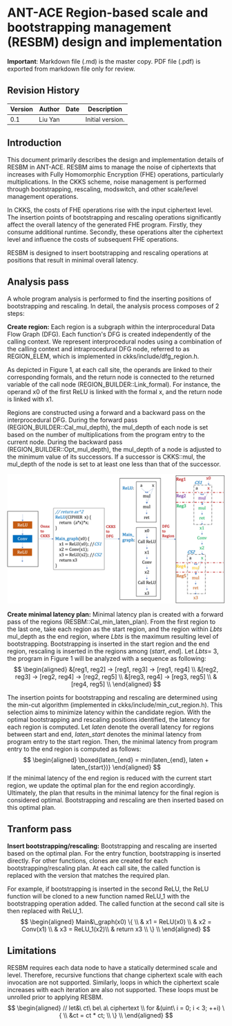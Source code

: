 # ANT-ACE Region-based scale and bootstrapping management (RESBM) design and implementation

**Important**: Markdown file (.md) is the master copy. PDF file (.pdf) is exported from markdown file only for review.

## Revision History

|Version|Author     |Date      |Description|
|-------|-----------|----------|-----------|
|0.1    |Liu Yan| |Initial version.|

## Introduction
This document primarily describes the design and implementation details of RESBM in ANT-ACE. RESBM aims to manage the noise of ciphertexts that increases with Fully Homomorphic Encryption (FHE) operations, particularly multiplications. In the CKKS scheme, noise management is performed through bootstrapping, rescaling, modswitch, and other scale/level management operations.

In CKKS, the costs of FHE operations rise with the input ciphertext level. The insertion points of bootstrapping and rescaling operations significantly affect the overall latency of the generated FHE program. Firstly, they consume additional runtime. Secondly, these operations alter the ciphertext level and influence the costs of subsequent FHE operations.

RESBM is designed to insert bootstrapping and rescaling operations at positions that result in minimal overall latency.

## Analysis pass
A whole program analysis is performed to find the inserting positions of bootstrapping and rescaling. In detail, the analysis process composes of 2 steps:

**Create region:** Each region is a subgraph within the interprocedural Data Flow Graph (DFG). Each function's DFG is created independently of the calling context. We represent interprocedural nodes using a combination of the calling context and intraprocedural DFG node, referred to as REGION_ELEM, which is implemented in ckks/include/dfg_region.h.

As depicted in Figure 1, at each call site, the operands are linked to their corresponding formals, and the return node is connected to the returned variable of the call node (REGION_BUILDER::Link_formal). For instance, the operand x0 of the first ReLU is linked with the formal x, and the return node is linked with x1.

Regions are constructed using a forward and a backward pass on the interprocedural DFG. During the forward pass (REGION_BUILDER::Cal_mul_depth), the mul_depth of each node is set based on the number of multiplications from the program entry to the current node. During the backward pass (REGION_BUILDER::Opt_mul_depth), the mul_depth of a node is adjusted to the minimum value of its successors. If a successor is CKKS::mul, the mul_depth of the node is set to at least one less than that of the successor.

![an example of DFG and region.](./region.jpg "")

**Create minimal latency plan:** Minimal latency plan is created with a forward pass of the regions (RESBM::Cal_min_laten_plan). From the first region to the last one, take each region as the start region, and the region within *Lbts* mul_depth as the end region, where *Lbts* is the maximum resulting level of bootstrapping. Bootstrapping is inserted in the start region and the end region, rescaling is inserted in the regions among 
(*start*, *end*]. Let *Lbts*= 3, the program in Figure 1 will be analyzed with a sequence as following:
$$
\begin{aligned}
&[reg1, reg2] -> [reg1, reg3] -> [reg1, reg4] \\
&[reg2, reg3] -> [reg2, reg4] -> [reg2, reg5] \\
&[reg3, reg4] -> [reg3, reg5] \\
&[reg4, reg5] \\
\end{aligned}
$$

The insertion points for bootstrapping and rescaling are determined using the min-cut algorithm (implemented in ckks/include/min_cut_region.h). This selection aims to minimize latency within the candidate region. With the optimal bootstrapping and rescaling positions identified, the latency for each region is computed. Let *laten* denote the overall latency for regions between start and end, *laten_start* denotes the minimal latency from program entry to the start region. Then, the minimal latency from program entry to the end region is computed as follows:
$$
\begin{aligned}
  \boxed{laten_{end} = min(laten_{end}, laten + laten_{start})}
\end{aligned}
$$
If the minimal latency of the end region is reduced with the current start region, we update the optimal plan for the end region accordingly. Ultimately, the plan that results in the minimal latency for the final region is considered optimal. Bootstrapping and rescaling are then inserted based on this optimal plan.

## Tranform pass
**Insert bootstrapping/rescaling:** Bootstrapping and rescaling are inserted based on the optimal plan. For the entry function, bootstrapping is inserted directly. For other functions, clones are created for each bootstrapping/rescaling plan. At each call site, the called function is replaced with the version that matches the required plan.

For example, if bootstrapping is inserted in the second ReLU, the ReLU function will be cloned to a new function named ReLU_1 with the bootstrapping operation added. The called function at the second call site is then replaced with ReLU_1.
$$
\begin{aligned}
  Main&\_graph(x0) \{ \\
  &    x1 = ReLU(x0) \\
  &    x2 = Conv(x1) \\
  &    x3 = ReLU_1(x2)\\
  &    return x3 \\
  \} \\
\end{aligned}
$$

## Limitations
RESBM requires each data node to have a statically determined scale and level. Therefore, recursive functions that change ciphertext scale with each invocation are not supported. Similarly, loops in which the ciphertext scale increases with each iteration are also not supported. These loops must be unrolled prior to applying RESBM. 
$$
\begin{aligned}
  // let&\ ct\ be\ a\ ciphertext \\
  for &(uint\ i = 0; i < 3; ++i) \{ \\
    &ct = ct * ct; \\
  \} \\
\end{aligned}
$$

